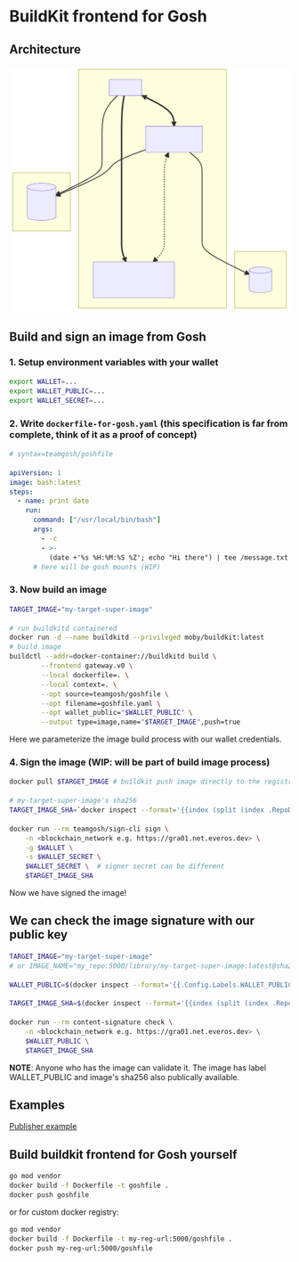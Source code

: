 # BuildKit frontend for Gosh

## Architecture

![architecture](architecture.svg)

## Build and sign an image from Gosh

### 1. Setup environment variables with your wallet

```bash
export WALLET=...
export WALLET_PUBLIC=...
export WALLET_SECRET=...
```

### 2. Write `dockerfile-for-gosh.yaml` (this specification is far from complete, think of it as a proof of concept)

```yaml
# syntax=teamgosh/goshfile

apiVersion: 1
image: bash:latest
steps:
  - name: print date
    run:
      command: ["/usr/local/bin/bash"]
      args:
        - -c
        - >-
          (date +'%s %H:%M:%S %Z'; echo "Hi there") | tee /message.txt
      # here will be gosh mounts (WIP)
```

### 3. Now build an image

```bash
TARGET_IMAGE="my-target-super-image"

# run buildkitd containered
docker run -d --name buildkitd --privileged moby/buildkit:latest
# build image
buildctl --addr=docker-container://buildkitd build \
        --frontend gateway.v0 \
        --local dockerfile=. \
        --local context=. \
        --opt source=teamgosh/goshfile \
        --opt filename=goshfile.yaml \
        --opt wallet_public="$WALLET_PUBLIC" \
        --output type=image,name="$TARGET_IMAGE",push=true
```

Here we parameterize the image build process with our wallet credentials.

### 4. Sign the image (WIP: will be part of build image process)

```bash
docker pull $TARGET_IMAGE # buildkit push image directly to the registry and it doesn't persist locally

# my-target-super-image's sha256
TARGET_IMAGE_SHA=`docker inspect --format='{{index (split (index .RepoDigests 0) "@") 1}}' $TARGET_IMAGE`

docker run --rm teamgosh/sign-cli sign \
    -n <blockchain_network e.g. https://gra01.net.everos.dev> \
    -g $WALLET \
    -s $WALLET_SECRET \
    $WALLET_SECRET \  # signer secret can be different
    $TARGET_IMAGE_SHA
```

Now we have signed the image!

## We can check the image signature with our public key

```bash
TARGET_IMAGE="my-target-super-image"
# or IMAGE_NAME="my_repo:5000/library/my-target-super-image:latest@sha256:..."

WALLET_PUBLIC=$(docker inspect --format='{{.Config.Labels.WALLET_PUBLIC}}' $TARGET_IMAGE)

TARGET_IMAGE_SHA=$(docker inspect --format='{{index (split (index .RepoDigests 0) "@") 1}}' $TARGET_IMAGE)

docker run --rm content-signature check \
    -n <blockchain_network e.g. https://gra01.net.everos.dev> \
    $WALLET_PUBLIC \
    $TARGET_IMAGE_SHA
```

**NOTE**:
Anyone who has the image can validate it.
The image has label WALLET_PUBLIC and image's sha256 also publically available.

## Examples

[Publisher example](./examples/publisher)

## Build buildkit frontend for Gosh yourself

```bash
go mod vendor
docker build -f Dockerfile -t goshfile .
docker push goshfile
```

or for custom docker registry:

```bash
go mod vendor
docker build -f Dockerfile -t my-reg-url:5000/goshfile .
docker push my-reg-url:5000/goshfile
```
